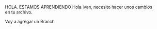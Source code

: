 HOLA. ESTAMOS APRENDIENDO
Hola Ivan, necesito hacer unos cambios en tu archivo.

Voy a agregar un Branch 
